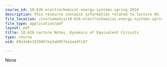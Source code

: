 ```yaml
---
course_id: 10-626-electrochemical-energy-systems-spring-2014
description: This resource contains information related to lecture 04.
file_location: /coursemedia/10-626-electrochemical-energy-systems-spring-2014/69e3e6e3329d67ea3ab057ea1eadfc87_MIT10_626S14_S11lec04.pdf
file_type: application/pdf
layout: pdf
title: 10.626 Lecture Notes, Dynamics of Equivalent Circuits
type: course
uid: 69e3e6e3329d67ea3ab057ea1eadfc87

---
```

None